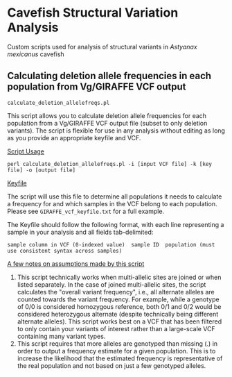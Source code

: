 # Cavefish Structural Variation Analysis
Custom scripts used for analysis of structural variants in _Astyanax mexicanus_ cavefish

## Calculating deletion allele frequencies in each population from Vg/GIRAFFE VCF output

`calculate_deletion_allelefreqs.pl` 

This script allows you to calculate deletion allele frequencies for each population from a Vg/GIRAFFE VCF output file (subset to only deletion variants). The script is flexible for use in any analysis without editing as long as you provide an appropriate keyfile and VCF. 

<ins> Script Usage </ins>
```
perl calculate_deletion_allelefreqs.pl -i [input VCF file] -k [key file] -o [output file]
```

<ins> Keyfile </ins> 

The script will use this file to determine all populations it needs to calculate a frequency for and which samples in the VCF belong to each population. Please see `GIRAFFE_vcf_keyfile.txt` for a full example. 

The Keyfile should follow the following format, with each line representing a sample in your analysis and all fields tab-delimited:
```
sample column in VCF (0-indexed value)  sample ID  population (must use consistent syntax across samples)
```


<ins> A few notes on assumptions made by this script </ins>
1. This script technically works when multi-allelic sites are joined or when listed separately. In the case of joined multi-allelic sites, the script calculates the "overall variant frequency", i.e., all alternate alleles are counted towards the variant frequency. For example, while a genotype of 0/0 is considered homozygous reference, both 0/1 and 0/2 would be considered heterozygous alternate (despite technically being different alternate alleles). This script works best on a VCF that has been filtered to only contain your variants of interest rather than a large-scale VCF containing many variant types.
2. This script requires that more alleles are genotyped than missing (.) in order to output a frequency estimate for a given population. This is to increase the likelihood that the estimated frequency is representative of the real population and not based on just a few genotyped alleles. 
